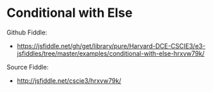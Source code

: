 # Conditional with Else

Github Fiddle:
- https://jsfiddle.net/gh/get/library/pure/Harvard-DCE-CSCIE3/e3-jsfiddles/tree/master/examples/conditional-with-else-hrxvw79k/

Source Fiddle:
- http://jsfiddle.net/cscie3/hrxvw79k/

